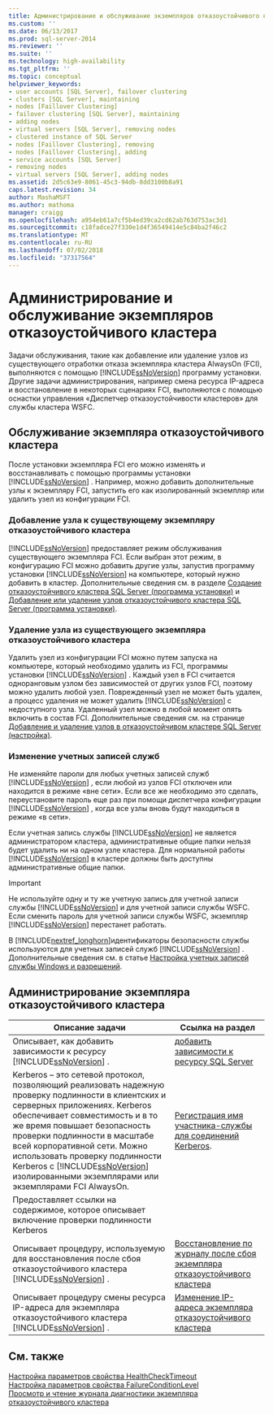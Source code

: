 ```yaml
---
title: Администрирование и обслуживание экземпляров отказоустойчивого кластера | Документация Майкрософт
ms.custom: ''
ms.date: 06/13/2017
ms.prod: sql-server-2014
ms.reviewer: ''
ms.suite: ''
ms.technology: high-availability
ms.tgt_pltfrm: ''
ms.topic: conceptual
helpviewer_keywords:
- user accounts [SQL Server], failover clustering
- clusters [SQL Server], maintaining
- nodes [Faillover Clustering]
- failover clustering [SQL Server], maintaining
- adding nodes
- virtual servers [SQL Server], removing nodes
- clustered instance of SQL Server
- nodes [Faillover Clustering], removing
- nodes [Faillover Clustering], adding
- service accounts [SQL Server]
- removing nodes
- virtual servers [SQL Server], adding nodes
ms.assetid: 2d5c63e9-8061-45c3-94db-8dd3100b8a91
caps.latest.revision: 34
author: MashaMSFT
ms.author: mathoma
manager: craigg
ms.openlocfilehash: a954eb61a7cf5b4ed39ca2cd62ab763d753ac3d1
ms.sourcegitcommit: c18fadce27f330e1d4f36549414e5c84ba2f46c2
ms.translationtype: MT
ms.contentlocale: ru-RU
ms.lasthandoff: 07/02/2018
ms.locfileid: "37317564"
---
```

# <a name="failover-cluster-instance-administration-and-maintenance"></a>Администрирование и обслуживание экземпляров отказоустойчивого кластера
  Задачи обслуживания, такие как добавление или удаление узлов из существующего отработки отказа экземпляра кластера AlwaysOn (FCI), выполняются с помощью [!INCLUDE[ssNoVersion](../../../includes/ssnoversion-md.md)] программу установки. Другие задачи администрирования, например смена ресурса IP-адреса и восстановление в некоторых сценариях FCI, выполняются с помощью оснастки управления «Диспетчер отказоустойчивости кластеров» для службы кластера WSFC.  
  
## <a name="maintaining-a-failover-cluster-instance"></a>Обслуживание экземпляра отказоустойчивого кластера  
 После установки экземпляра FCI его можно изменять и восстанавливать с помощью программы установки [!INCLUDE[ssNoVersion](../../../includes/ssnoversion-md.md)] . Например, можно добавить дополнительные узлы к экземпляру FCI, запустить его как изолированный экземпляр или удалить узел из конфигурации FCI.  
  
### <a name="adding-a-node-to-an-existing-failover-cluster-instance"></a>Добавление узла к существующему экземпляру отказоустойчивого кластера  
 [!INCLUDE[ssNoVersion](../../../includes/ssnoversion-md.md)] предоставляет режим обслуживания существующего экземпляра FCI. Если выбран этот режим, в конфигурацию FCI можно добавить другие узлы, запустив программу установки [!INCLUDE[ssNoVersion](../../../includes/ssnoversion-md.md)] на компьютере, который нужно добавить в кластер. Дополнительные сведения см. в разделе [Создание отказоустойчивого кластера SQL Server (программа установки)](../install/create-a-new-sql-server-failover-cluster-setup.md) и [Добавление или удаление узлов отказоустойчивого кластера SQL Server (программа установки)](../install/add-or-remove-nodes-in-a-sql-server-failover-cluster-setup.md).  
  
### <a name="removing-a-node-from-an-existing-failover-cluster-instance"></a>Удаление узла из существующего экземпляра отказоустойчивого кластера  
 Удалить узел из конфигурации FCI можно путем запуска на компьютере, который необходимо удалить из FCI, программы установки [!INCLUDE[ssNoVersion](../../../includes/ssnoversion-md.md)] . Каждый узел в FCI считается одноранговым узлом без зависимостей от других узлов FCI, поэтому можно удалить любой узел. Поврежденный узел не может быть удален, а процесс удаления не может удалить [!INCLUDE[ssNoVersion](../../../includes/ssnoversion-md.md)] с недоступного узла. Удаленный узел можно в любой момент опять включить в состав FCI. Дополнительные сведения см. на странице [Добавление и удаление узлов в отказоустойчивом кластере SQL Server (настройка)](../install/add-or-remove-nodes-in-a-sql-server-failover-cluster-setup.md).  
  
### <a name="changing-service-accounts"></a>Изменение учетных записей служб  
 Не изменяйте пароли для любых учетных записей служб [!INCLUDE[ssNoVersion](../../../includes/ssnoversion-md.md)] , если любой из узлов FCI отключен или находится в режиме «вне сети». Если все же необходимо это сделать, переустановите пароль еще раз при помощи диспетчера конфигурации [!INCLUDE[ssNoVersion](../../../includes/ssnoversion-md.md)] , когда все узлы вновь будут находиться в режиме «в сети».  
  
 Если учетная запись службы [!INCLUDE[ssNoVersion](../../../includes/ssnoversion-md.md)] не является администратором кластера, административные общие папки нельзя будет удалить ни на одном узле кластера. Для нормальной работы [!INCLUDE[ssNoVersion](../../../includes/ssnoversion-md.md)] в кластере должны быть доступны административные общие папки.  
  
> [!IMPORTANT]  
>  Не используйте одну и ту же учетную запись для учетной записи службы [!INCLUDE[ssNoVersion](../../../includes/ssnoversion-md.md)] и для учетной записи службы WSFC. Если сменить пароль для учетной записи службы WSFC, экземпляр [!INCLUDE[ssNoVersion](../../../includes/ssnoversion-md.md)] перестанет работать.  
  
 В [!INCLUDE[nextref_longhorn](../../../includes/nextref-longhorn-md.md)]идентификаторы безопасности службы используются для учетных записей служб [!INCLUDE[ssNoVersion](../../../includes/ssnoversion-md.md)] . Дополнительные сведения см. в статье [Настройка учетных записей службы Windows и разрешений](../../../database-engine/configure-windows/configure-windows-service-accounts-and-permissions.md).  
  
## <a name="administering-a-failover-cluster-instance"></a>Администрирование экземпляра отказоустойчивого кластера  
  
|Описание задачи|Ссылка на раздел|  
|----------------------|----------------|  
|Описывает, как добавить зависимости к ресурсу [!INCLUDE[ssNoVersion](../../../includes/ssnoversion-md.md)] .|[добавить зависимости к ресурсу SQL Server](add-dependencies-to-a-sql-server-resource.md)|  
|Kerberos – это сетевой протокол, позволяющий реализовать надежную проверку подлинности в клиентских и серверных приложениях. Kerberos обеспечивает совместимость и в то же время повышает безопасность проверки подлинности в масштабе всей корпоративной сети. Можно использовать проверку подлинности Kerberos с [!INCLUDE[ssNoVersion](../../../includes/ssnoversion-md.md)] изолированными экземплярами или экземплярами FCI AlwaysOn.|[Регистрация имя участника-службы для соединений Kerberos](../../../database-engine/configure-windows/register-a-service-principal-name-for-kerberos-connections.md).|  
|Предоставляет ссылки на содержимое, которое описывает включение проверки подлинности Kerberos||  
|Описывает процедуру, используемую для восстановления после сбоя отказоустойчивого кластера [!INCLUDE[ssNoVersion](../../../includes/ssnoversion-md.md)] .|[Восстановление по журналу после сбоя экземпляра отказоустойчивого кластера](recover-from-failover-cluster-instance-failure.md)|  
|Описывает процедуру смены ресурса IP-адреса для экземпляра отказоустойчивого кластера [!INCLUDE[ssNoVersion](../../../includes/ssnoversion-md.md)] .|[Изменение IP-адреса экземпляра отказоустойчивого кластера](change-the-ip-address-of-a-failover-cluster-instance.md)|  
  
## <a name="see-also"></a>См. также  
 [Настройка параметров свойства HealthCheckTimeout](configure-healthchecktimeout-property-settings.md)   
 [Настройка параметров свойства FailureConditionLevel](configure-failureconditionlevel-property-settings.md)   
 [Просмотр и чтение журнала диагностики экземпляра отказоустойчивого кластера](view-and-read-failover-cluster-instance-diagnostics-log.md)  
  
  
